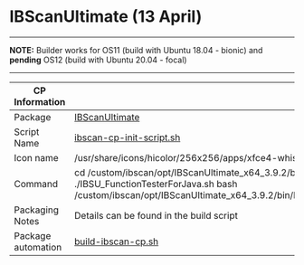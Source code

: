 # IBScanUltimate (13 April)

-----

**NOTE:** Builder works for OS11 (build with Ubuntu 18.04 - bionic) and **pending** OS12 (build with Ubuntu 20.04 - focal)

-----

|  CP Information |            |
|-----------------|------------|
| Package | [IBScanUltimate](https://integratedbiometrics.com/products/fbi-certified-fingerprint-scanners/kojak) |
| Script Name | [ibscan-cp-init-script.sh](build/ibscan-cp-init-script.sh) |
| Icon name | /usr/share/icons/hicolor/256x256/apps/xfce4-whiskermenu.png  |
| Command | cd /custom/ibscan/opt/IBScanUltimate_x64_3.9.2/bin ; ./IBSU_FunctionTesterForJava.sh bash /custom/ibscan/opt/IBScanUltimate_x64_3.9.2/bin/IBSU_FunctionTesterForJava.sh |
| Packaging Notes | Details can be found in the build script |
| Package automation | [build-ibscan-cp.sh](build/build-ibscan-cp.sh) |
